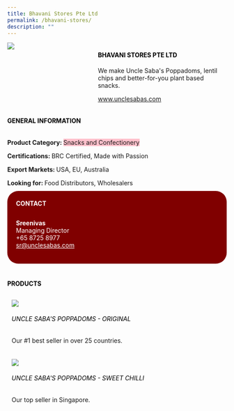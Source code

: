 ```yaml
---
title: Bhavani Stores Pte Ltd
permalink: /bhavani-stores/
description: ""
---
```

<div class="flex-paragraph">
		<p style="text-transform: uppercase"></p>
	</div>
	<div style="display: flex; flex-wrap: wrap;" class="flex-container">
		<div style="flex: 1 1 40%; display: block;" class="card sgds"><img src="https://drive.google.com/uc?export=download&amp;id=1iSabW_jlM_4A6aDNO-rWcSHbceumeNTh"></div>
		<div style="flex: 1 1 58%; display: block; margin-left: 3px" class="card-sgds">
			<h4 style="text-transform: uppercase; color: black;"><b>Bhavani Stores Pte Ltd</b></h4>
			<p>We make Uncle Saba's Poppadoms, lentil chips and better-for-you plant based snacks.</p>
			<p><a target="_blank" href="https://www.unclesabas.com">www.unclesabas.com</a></p>
		</div>
	</div>
	<h4 style="text-transform: uppercase; color: black;"><b>General Information</b></h4>
	<div style="display: flex; flex-wrap: wrap;" class="flex-container">
		<div style="flex: 1 1 65%; display: block; align-self: stretch" class="card sgds">
			<div class="flex-paragraph">
				<p><b>Product Category: </b><span style="background-color: pink; border-radius: 10 px;">Snacks and Confectionery</span></p>
				<p><b>Certifications: </b>BRC Certified, Made with Passion</p>
				<p><b>Export Markets: </b>USA, EU, Australia</p>
				<p style="margin-bottom: 10px;"><b>Looking for: </b>Food Distributors, Wholesalers</p>
			</div>
		</div>
		<div style="flex: 1 1 35%; padding: 10px; display: block; background-color: maroon; border-radius: 25px; align-self: center;" class="card sgds">
			<h4 style="color: white; margin-top: 10px; margin-left: 10px;">CONTACT</h4>
			<div class="flex-paragraph">
				<p style="padding: 10px; color: white;">
					<b>Sreenivas</b><br>Managing Director<br>+65 8725 8977<br>
					<a style="color: white;" href="mailto:sr@unclesabas.com">sr@unclesabas.com</a>
				</p>
			</div>
		</div>
	</div>
	<br>
	<h4 style="text-transform: uppercase; color: black;"><b>products</b></h4>
	<div style="display: flex; flex-wrap: wrap;">
		<div style="flex: 1 1 47%; margin: 10px; display: block;" class="card sgds">
			<div style="display: block;" class="flex-image"><img src="https://drive.google.com/uc?export=download&amp;id=1EsIrRB6UQymIe03APvihC3jH1BGVRWF8"></div>
			<div class="flex-paragraph">
				<h6 style="text-transform: uppercase; color: black;">Uncle Saba's Poppadoms - Original</h6>
				<p>Our #1 best seller in over 25 countries.</p>
			</div>
		</div>
		<div style="flex: 1 1 47%; margin: 10px; display: block;" class="card sgds">
			<div style="display: block;" class="flex-image"><img src="https://drive.google.com/uc?export=download&amp;id=1n9sUy9KEdCzwJVItMDCOeZQJs4zqleN_"></div>
			<div class="flex-paragraph">
				<h6 style="text-transform: uppercase; color: black;">Uncle Saba's Poppadoms - Sweet Chilli</h6>
				<p>Our top seller in Singapore.</p>
			</div>
		</div>
</div>
